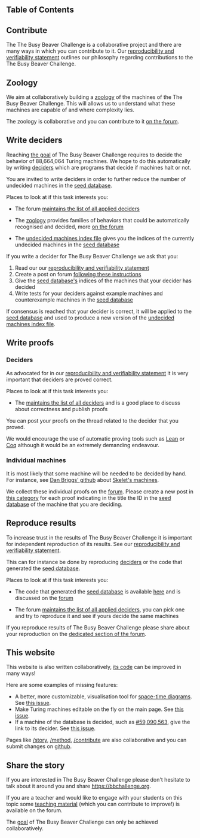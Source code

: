 <div class="dark w-full ">
<div class="prose prose-invert text-white -mt-4  xl:justify-start lg:ml-[170px] ml-0 sm:ml-4 font-sans prose-base sm:prose-lg w-full">
<div class="leading-normal ">
<div>

## Table of Contents

## Contribute

<a id="contribute"></a>

The The Busy Beaver Challenge is a collaborative project and there are many ways in which you can contribute to it. Our <a href="/method#reproducibility-and-verifiability-statement" rel="external">reproducibility and verifiability statement</a> outlines our philosophy regarding contributions to the The Busy Beaver Challenge.

<a id="zoology"></a>

## Zoology

We aim at collaboratively building a <a href="/#zoology">zoology</a> of the machines of the The Busy Beaver Challenge. This will allows us to understand what these machines are capable of and where complexity lies.

The zoology is collaborative and you can contribute to it [on the forum](https://discuss.bbchallenge.org/t/current-zoology/23).

<a id="write-deciders"></a>

## Write deciders

Reaching <a href="/story#goal" rel="external">the goal</a> of The Busy Beaver Challenge requires to decide the behavior of 88,664,064 Turing machines. We hope to do this automatically by writing <a href="/method#deciders" rel="external">deciders</a> which are programs that decide if machines halt or not.

You are invited to write deciders in order to further reduce the number of undecided machines in the <a href="/method#seed-database" rel="external">seed database</a>.

Places to look at if this task interests you:

- The forum [maintains the list of all applied deciders](https://discuss.bbchallenge.org/t/currently-applied-deciders/32)

- The <a href="/#zoology">zoology</a> provides families of behaviors that could be automatically recognised and decided, more [on the forum](https://discuss.bbchallenge.org/t/current-zoology/23)

- The <a href="/method#undecided-machines-index-file">undecided machines index file</a> gives you the indices of the currently undecided machines in the <a href="/method#seed-database" rel="external">seed database</a>

If you write a decider for The Busy Beaver Challenge we ask that you:

1. Read our our <a href="/method#reproducibility-and-verifiability-statement" rel="external">reproducibility and verifiability statement</a>
2. Create a post on forum [following these instructions](https://discuss.bbchallenge.org/t/currently-applied-deciders/32)
3. Give the <a href="/method#seed-database" rel="external">seed database's</a> indices of the machines that your decider has decided
4. Write tests for your deciders against example machines and counterexample machines in the <a href="/method#seed-database" rel="external">seed database</a>

If consensus is reached that your decider is correct, it will be applied to the <a href="/method#seed-database" rel="external">seed database</a> and used to produce a new version of the <a href="/method#undecided-machines-index-file">undecided machines index file</a>.

<a id="write-proofs"></a>

## Write proofs

<a id="deciders"></a>

### Deciders

As advocated for in our <a href="/method#reproducibility-and-verifiability-statement" rel="external">reproducibility and verifiability statement</a> it is very important that deciders are proved correct.

Places to look at if this task interests you:

- The [maintains the list of all deciders](https://discuss.bbchallenge.org/c/deciders/5) and is a good place to discuss about correctness and publish proofs

You can post your proofs on the thread related to the decider that you proved.

We would encourage the use of automatic proving tools such as [Lean](https://leanprover.github.io/) or [Coq](https://coq.inria.fr/) although it would be an extremely demanding endeavour.

<a id="individual-machines"></a>

### Individual machines

It is most likely that some machine will be needed to be decided by hand. For instance, see <a href="https://github.com/danbriggs/Turing">Dan Briggs' github</a> about <a href="/story#skelets-43-undecided-machines" rel="external">Skelet's machines</a>.

We collect these individual proofs on the [forum](https://discuss.bbchallenge.org/c/individual-machines/7). Please create a new post in [this category](https://discuss.bbchallenge.org/c/individual-machines/7) for each proof indicating in the title the ID in the <a href="/method#seed-database" rel="external">seed database</a> of the machine that you are deciding.

<a id="reproduce-results"></a>

## Reproduce results

To increase trust in the results of The Busy Beaver Challenge it is important for independent reproduction of its results. See our <a href="/method#reproducibility-and-verifiability-statement" rel="external">reproducibility and verifiability statement</a>.

This can for instance be done by reproducing <a href="/method#deciders" rel="external">deciders</a> or the code that generated the <a href="/method#seed-database" rel="external">seed database</a>.

Places to look at if this task interests you:

- The code that generated the <a href="/method#seed-database" rel="external">seed database</a> is available [here](https://github.com/bbchallenge/bbchallenge-seed) and is discussed on the [forum](https://discuss.bbchallenge.org/c/seed-database/6)

- The forum [maintains the list of all applied deciders](https://discuss.bbchallenge.org/t/currently-applied-deciders/32), you can pick one and try to reproduce it and see if yours decide the same machines

If you reproduce results of The Busy Beaver Challenge please share about your reproduction on the [dedicated section of the forum](https://discuss.bbchallenge.org/c/results-reproduction/9).

<a id="this-website"></a>

## This website

This website is also written collaboratively, [its code](https://github.com/bbchallenge/bbchallenge) can be improved in many ways!

Here are some examples of missing features:

- A better, more customizable, visualisation tool for <a href="/story#space-time-diagrams">space-time diagrams</a>. See [this issue](https://github.com/bbchallenge/bbchallenge/issues/2).
- Make Turing machines editable on the fly on the main page. See [this issue](https://github.com/bbchallenge/bbchallenge/issues/4).
- If a machine of the database is decided, such as <a href="https://bbchallenge.org/59090563&s=10000&w=300&ox=0.5" rel="external">#59,090,563</a>, give the link to its decider. See [this issue](https://github.com/bbchallenge/bbchallenge-api/issues/2).

Pages like <a href="/story" rel="external">/story</a>, <a href="/method" rel="external">/method</a>, <a href="/contribute" rel="external">/contribute</a> are also collaborative and you can submit changes on [github](https://github.com/bbchallenge/bbchallenge).

<a id="share-the-story"></a>

## Share the story

If you are interested in The Busy Beaver Challenge please don't hesitate to talk about it around you and share <a href="https://bbchallenge.org" rel="external">https://bbchallenge.org</a>.

If you are a teacher and would like to engage with your students on this topic some [teaching material](https://discuss.bbchallenge.org/c/outreach-teaching/12) (which you can contribute to improve!) is available on the forum.

The <a href="/story#goal" rel="external">goal</a> of The Busy Beaver Challenge can only be achieved collaboratively.

<div class="mb-40">

</div>

</div>
</div>
</div>
</div>
